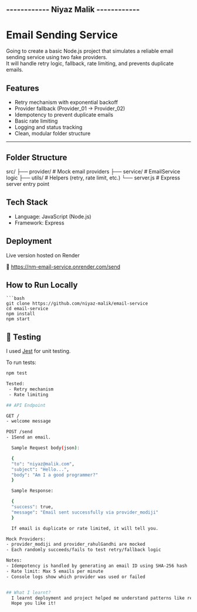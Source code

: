 ## ------------ Niyaz Malik ------------

# Email Sending Service

Going to create a basic Node.js project that simulates a reliable email sending service using two fake providers.  
It will handle retry logic, fallback, rate limiting, and prevents duplicate emails.

## Features

- Retry mechanism with exponential backoff
- Provider fallback (Provider_01 → Provider_02)
- Idempotency to prevent duplicate emails
- Basic rate limiting
- Logging and status tracking
- Clean, modular folder structure

---
## Folder Structure

src/
├── provider/ # Mock email providers
├── service/ # EmailService logic
├── utils/ # Helpers (retry, rate limit, etc.)
└── server.js # Express server entry point

## Tech Stack

- Language: JavaScript (Node.js)
- Framework: Express

## Deployment
   Live version hosted on Render

   🔗 https://nm-email-service.onrender.com/send



## How to Run Locally

    ```bash
    git clone https://github.com/niyaz-malik/email-service
    cd email-service
    npm install
    npm start

## 🧪 Testing

  I used [Jest](https://jestjs.io/) for unit testing.

  To run tests:

  ```bash
  npm test

  Tested:
   - Retry mechanism
   - Rate limiting

## API Endpoint

  GET /
  - welcome message

  POST /send
  - 1Send an email.

    Sample Request body(json): 

    {
    "to": "niyaz@malik.com",
    "subject": "Hello...",
    "body": "Am I a good programmer?"
    }

    Sample Response:

    {
    "success": true,
    "message": "Email sent successfully via provider_modiji"
    }

    If email is duplicate or rate limited, it will tell you.

  Mock Providers:
  - provider_modiji and provider_rahulGandhi are mocked
  - Each randomly succeeds/fails to test retry/fallback logic

  Notes:
  - Idempotency is handled by generating an email ID using SHA-256 hash
  - Rate limit: Max 5 emails per minute
  - Console logs show which provider was used or failed


## What I learnt?
    I learnt deployment and project helped me understand patterns like retries, fallback, and rate limiting. Also I learnt about crypto hashing---for unique id same hashing...
    Hope you like it!
